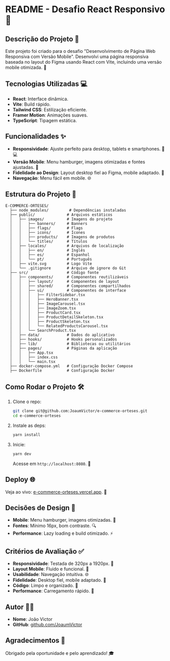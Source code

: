 # README - Desafio React Responsivo 🎉

## Descrição do Projeto 🚀

Este projeto foi criado para o desafio "Desenvolvimento de Página Web Responsiva com Versão Mobile". Desenvolvi uma página responsiva baseada no layout do Figma usando React com Vite, incluindo uma versão mobile otimizada. 🎨

## Tecnologias Utilizadas 💻

- **React**: Interface dinâmica.
- **Vite**: Build rápido.
- **Tailwind CSS**: Estilização eficiente.
- **Framer Motion**: Animações suaves.
- **TypeScript**: Tipagem estática.

## Funcionalidades ✨

- **Responsividade**: Ajuste perfeito para desktop, tablets e smartphones. 📱💻
- **Versão Mobile**: Menu hamburger, imagens otimizadas e fontes ajustadas. 📲
- **Fidelidade ao Design**: Layout desktop fiel ao Figma, mobile adaptado. 🎨
- **Navegação**: Menu fácil em mobile. 🌐

## Estrutura do Projeto 📂

```
E-COMMERCE-ORTESES/
  ├── node_modules/         # Dependências instaladas
  ├── public/              # Arquivos estáticos
  │   ├── images/          # Imagens do projeto
  │   │   ├── banners/     # Banners
  │   │   ├── flags/       # Flags
  │   │   ├── icons/       # Ícones
  │   │   ├── products/    # Imagens de produtos
  │   │   └── titles/      # Títulos
  │   ├── locales/         # Arquivos de localização
  │   │   ├── en/          # Inglês
  │   │   ├── es/          # Espanhol
  │   │   └── pt/          # Português
  │   ├── vite.svg         # Logo Vite
  │   └── .gitignore       # Arquivo de ignore do Git
  ├── src/                 # Código fonte
  │   ├── components/      # Componentes reutilizáveis
  │   │   ├── layout/      # Componentes de layout
  │   │   ├── shared/      # Componentes compartilhados
  │   │   ├── ui/          # Componentes de interface
  │   │   │   ├── FilterSidebar.tsx
  │   │   │   ├── HeroBanner.tsx
  │   │   │   ├── ImageCarousel.tsx
  │   │   │   ├── ImageZoom.tsx
  │   │   │   ├── ProductCard.tsx
  │   │   │   ├── ProductDetailSkeleton.tsx
  │   │   │   ├── ProductSkeleton.tsx
  │   │   │   └── RelatedProductsCarousel.tsx
  │   │   └── SearchProduct.tsx
  │   ├── data/            # Dados do aplicativo
  │   ├── hooks/           # Hooks personalizados
  │   ├── lib/             # Bibliotecas ou utilitários
  │   ├── pages/           # Páginas da aplicação
  │   │   ├── App.tsx
  │   │   ├── index.css
  │   │   └── main.tsx
  ├── docker-compose.yml   # Configuração Docker Compose
  ├── Dockerfile           # Configuração Docker
```

## Como Rodar o Projeto 🛠️

1. Clone o repo:
   ```bash
   git clone git@github.com:JoaumVictor/e-commerce-orteses.git
   cd e-commerce-orteses
   ```
2. Instale as deps:
   ```bash
   yarn install
   ```
3. Inicie:
   ```bash
   yarn dev
   ```
   Acesse em `http://localhost:8080`. 🌟

## Deploy 🌐

Veja ao vivo: [e-commerce-orteses.vercel.app](https://e-commerce-orteses.vercel.app). 🚀

## Decisões de Design 🎨

- **Mobile**: Menu hamburger, imagens otimizadas. 📱
- **Fontes**: Mínimo 16px, bom contraste. 🔍
- **Performance**: Lazy loading e build otimizado. ⚡

## Critérios de Avaliação ✅

- **Responsividade**: Testada de 320px a 1920px. 📏
- **Layout Mobile**: Fluido e funcional. 📲
- **Usabilidade**: Navegação intuitiva. 🌐
- **Fidelidade**: Desktop fiel, mobile adaptado. 🎨
- **Código**: Limpo e organizado. 💾
- **Performance**: Carregamento rápido. 🚀

## Autor 👨‍💻

- **Nome**: João Victor
- **GitHub**: [github.com/JoaumVictor](https://github.com/JoaumVictor)

## Agradecimentos 🙌

Obrigado pela oportunidade e pelo aprendizado! 🎓

